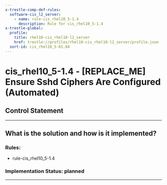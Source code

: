 ```yaml
---
x-trestle-comp-def-rules:
  software-cis_l2_server:
    - name: rule-cis_rhel10_5-1.4
      description: Rule for cis_rhel10_5-1.4
x-trestle-global:
  profile:
    title: rhel10-cis_rhel10-l2_server
    href: trestle://profiles/rhel10-cis_rhel10-l2_server/profile.json
  sort-id: cis_rhel10_5-01.04
---
```


# cis_rhel10_5-1.4 - \[REPLACE_ME\] Ensure Sshd Ciphers Are Configured (Automated)

## Control Statement

______________________________________________________________________

## What is the solution and how is it implemented?

<!-- For implementation status enter one of: implemented, partial, planned, alternative, not-applicable -->

<!-- Note that the list of rules under ### Rules: is read-only and changes will not be captured after assembly to JSON -->

<!-- Add control implementation description here for control: cis_rhel10_5-1.4 -->

### Rules:

  - rule-cis_rhel10_5-1.4

### Implementation Status: planned

______________________________________________________________________
